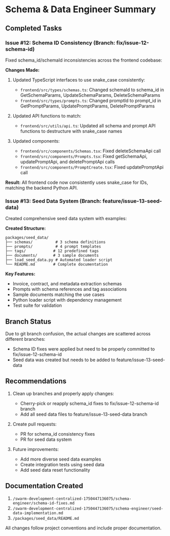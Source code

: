 # Schema & Data Engineer Summary

## Completed Tasks

### Issue #12: Schema ID Consistency (Branch: fix/issue-12-schema-id)
Fixed schema_id/schemaId inconsistencies across the frontend codebase:

**Changes Made:**
1. Updated TypeScript interfaces to use snake_case consistently:
   - `frontend/src/types/schemas.ts`: Changed schemaId to schema_id in GetSchemaParams, UpdateSchemaParams, DeleteSchemaParams
   - `frontend/src/types/prompts.ts`: Changed promptId to prompt_id in GetPromptParams, UpdatePromptParams, DeletePromptParams

2. Updated API functions to match:
   - `frontend/src/utils/api.ts`: Updated all schema and prompt API functions to destructure with snake_case names

3. Updated components:
   - `frontend/src/components/Schemas.tsx`: Fixed deleteSchemaApi call
   - `frontend/src/components/Prompts.tsx`: Fixed getSchemaApi, updatePromptApi, and deletePromptApi calls
   - `frontend/src/components/PromptCreate.tsx`: Fixed updatePromptApi call

**Result:** All frontend code now consistently uses snake_case for IDs, matching the backend Python API.

### Issue #13: Seed Data System (Branch: feature/issue-13-seed-data)
Created comprehensive seed data system with examples:

**Created Structure:**
```
packages/seed_data/
├── schemas/          # 3 schema definitions
├── prompts/          # 4 prompt templates
├── tags/            # 12 predefined tags
├── documents/       # 3 sample documents
├── load_seed_data.py # Automated loader script
└── README.md        # Complete documentation
```

**Key Features:**
- Invoice, contract, and metadata extraction schemas
- Prompts with schema references and tag associations
- Sample documents matching the use cases
- Python loader script with dependency management
- Test suite for validation

## Branch Status

Due to git branch confusion, the actual changes are scattered across different branches:
- Schema ID fixes were applied but need to be properly committed to fix/issue-12-schema-id
- Seed data was created but needs to be added to feature/issue-13-seed-data

## Recommendations

1. Clean up branches and properly apply changes:
   - Cherry-pick or reapply schema_id fixes to fix/issue-12-schema-id branch
   - Add all seed data files to feature/issue-13-seed-data branch

2. Create pull requests:
   - PR for schema_id consistency fixes
   - PR for seed data system

3. Future improvements:
   - Add more diverse seed data examples
   - Create integration tests using seed data
   - Add seed data reset functionality

## Documentation Created

1. `/swarm-development-centralized-1750447136075/schema-engineer/schema-id-fixes.md`
2. `/swarm-development-centralized-1750447136075/schema-engineer/seed-data-implementation.md`
3. `/packages/seed_data/README.md`

All changes follow project conventions and include proper documentation.